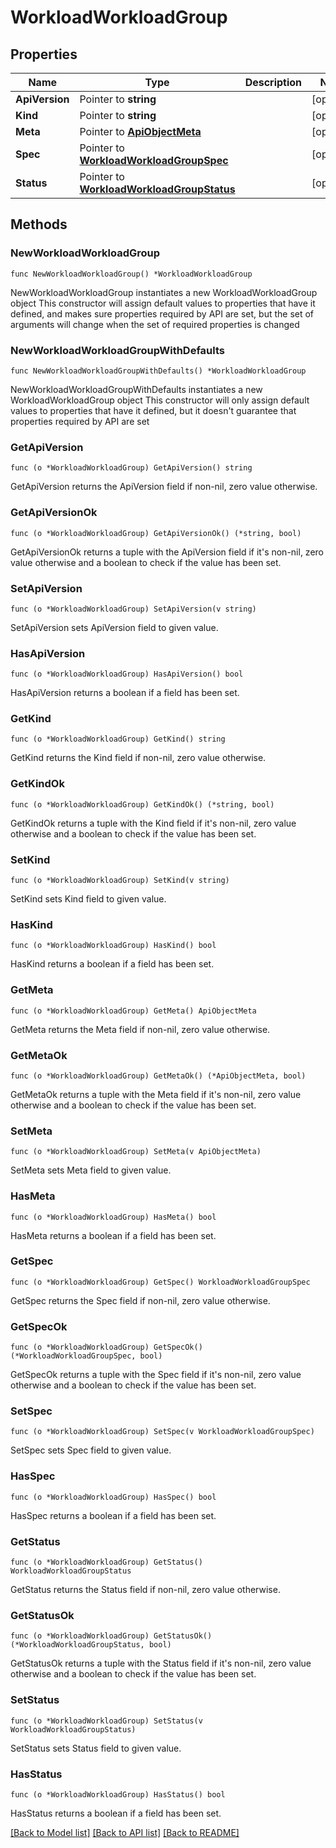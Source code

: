 # WorkloadWorkloadGroup

## Properties

Name | Type | Description | Notes
------------ | ------------- | ------------- | -------------
**ApiVersion** | Pointer to **string** |  | [optional] 
**Kind** | Pointer to **string** |  | [optional] 
**Meta** | Pointer to [**ApiObjectMeta**](apiObjectMeta.md) |  | [optional] 
**Spec** | Pointer to [**WorkloadWorkloadGroupSpec**](workloadWorkloadGroupSpec.md) |  | [optional] 
**Status** | Pointer to [**WorkloadWorkloadGroupStatus**](workloadWorkloadGroupStatus.md) |  | [optional] 

## Methods

### NewWorkloadWorkloadGroup

`func NewWorkloadWorkloadGroup() *WorkloadWorkloadGroup`

NewWorkloadWorkloadGroup instantiates a new WorkloadWorkloadGroup object
This constructor will assign default values to properties that have it defined,
and makes sure properties required by API are set, but the set of arguments
will change when the set of required properties is changed

### NewWorkloadWorkloadGroupWithDefaults

`func NewWorkloadWorkloadGroupWithDefaults() *WorkloadWorkloadGroup`

NewWorkloadWorkloadGroupWithDefaults instantiates a new WorkloadWorkloadGroup object
This constructor will only assign default values to properties that have it defined,
but it doesn't guarantee that properties required by API are set

### GetApiVersion

`func (o *WorkloadWorkloadGroup) GetApiVersion() string`

GetApiVersion returns the ApiVersion field if non-nil, zero value otherwise.

### GetApiVersionOk

`func (o *WorkloadWorkloadGroup) GetApiVersionOk() (*string, bool)`

GetApiVersionOk returns a tuple with the ApiVersion field if it's non-nil, zero value otherwise
and a boolean to check if the value has been set.

### SetApiVersion

`func (o *WorkloadWorkloadGroup) SetApiVersion(v string)`

SetApiVersion sets ApiVersion field to given value.

### HasApiVersion

`func (o *WorkloadWorkloadGroup) HasApiVersion() bool`

HasApiVersion returns a boolean if a field has been set.

### GetKind

`func (o *WorkloadWorkloadGroup) GetKind() string`

GetKind returns the Kind field if non-nil, zero value otherwise.

### GetKindOk

`func (o *WorkloadWorkloadGroup) GetKindOk() (*string, bool)`

GetKindOk returns a tuple with the Kind field if it's non-nil, zero value otherwise
and a boolean to check if the value has been set.

### SetKind

`func (o *WorkloadWorkloadGroup) SetKind(v string)`

SetKind sets Kind field to given value.

### HasKind

`func (o *WorkloadWorkloadGroup) HasKind() bool`

HasKind returns a boolean if a field has been set.

### GetMeta

`func (o *WorkloadWorkloadGroup) GetMeta() ApiObjectMeta`

GetMeta returns the Meta field if non-nil, zero value otherwise.

### GetMetaOk

`func (o *WorkloadWorkloadGroup) GetMetaOk() (*ApiObjectMeta, bool)`

GetMetaOk returns a tuple with the Meta field if it's non-nil, zero value otherwise
and a boolean to check if the value has been set.

### SetMeta

`func (o *WorkloadWorkloadGroup) SetMeta(v ApiObjectMeta)`

SetMeta sets Meta field to given value.

### HasMeta

`func (o *WorkloadWorkloadGroup) HasMeta() bool`

HasMeta returns a boolean if a field has been set.

### GetSpec

`func (o *WorkloadWorkloadGroup) GetSpec() WorkloadWorkloadGroupSpec`

GetSpec returns the Spec field if non-nil, zero value otherwise.

### GetSpecOk

`func (o *WorkloadWorkloadGroup) GetSpecOk() (*WorkloadWorkloadGroupSpec, bool)`

GetSpecOk returns a tuple with the Spec field if it's non-nil, zero value otherwise
and a boolean to check if the value has been set.

### SetSpec

`func (o *WorkloadWorkloadGroup) SetSpec(v WorkloadWorkloadGroupSpec)`

SetSpec sets Spec field to given value.

### HasSpec

`func (o *WorkloadWorkloadGroup) HasSpec() bool`

HasSpec returns a boolean if a field has been set.

### GetStatus

`func (o *WorkloadWorkloadGroup) GetStatus() WorkloadWorkloadGroupStatus`

GetStatus returns the Status field if non-nil, zero value otherwise.

### GetStatusOk

`func (o *WorkloadWorkloadGroup) GetStatusOk() (*WorkloadWorkloadGroupStatus, bool)`

GetStatusOk returns a tuple with the Status field if it's non-nil, zero value otherwise
and a boolean to check if the value has been set.

### SetStatus

`func (o *WorkloadWorkloadGroup) SetStatus(v WorkloadWorkloadGroupStatus)`

SetStatus sets Status field to given value.

### HasStatus

`func (o *WorkloadWorkloadGroup) HasStatus() bool`

HasStatus returns a boolean if a field has been set.


[[Back to Model list]](../README.md#documentation-for-models) [[Back to API list]](../README.md#documentation-for-api-endpoints) [[Back to README]](../README.md)



